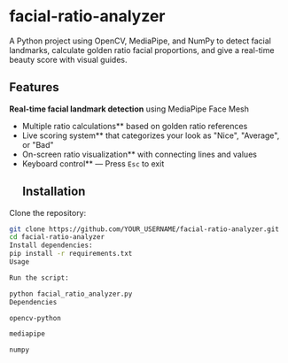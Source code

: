 # facial-ratio-analyzer
A Python project using OpenCV, MediaPipe, and NumPy to detect facial landmarks, calculate golden ratio facial proportions, and give a real-time beauty score with visual guides.
## Features
**Real-time facial landmark detection** using MediaPipe Face Mesh
- Multiple ratio calculations** based on golden ratio references
- Live scoring system** that categorizes your look as "Nice", "Average", or "Bad"
- On-screen ratio visualization** with connecting lines and values
- Keyboard control** — Press `Esc` to exit
  ##  Installation

Clone the repository:
```bash
git clone https://github.com/YOUR_USERNAME/facial-ratio-analyzer.git
cd facial-ratio-analyzer
Install dependencies:
pip install -r requirements.txt
Usage

Run the script:

python facial_ratio_analyzer.py
Dependencies

opencv-python

mediapipe

numpy
